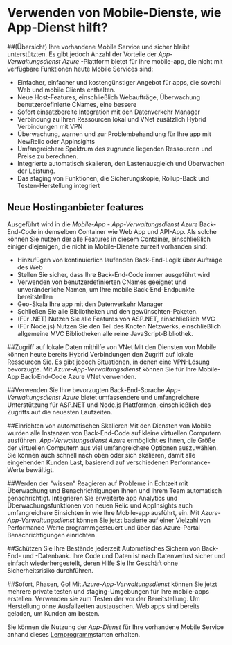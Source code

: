 <properties
    pageTitle="Verwenden von Mobile-Dienste, wie App-Dienst hilft?"
    description="Erfahren Sie, welche Vorteile App-Dienst an Ihre vorhandene Mobile Dienste Projekte bringen."
    services="app-service\mobile"
    documentationCenter="ios"
    authors="adrianhall"
    manager="dwrede"
    editor=""/>

<tags
    ms.service="app-service-mobile"
    ms.workload="mobile"
    ms.tgt_pltfrm="mobile-multiple"
    ms.devlang="na"
    ms.topic="get-started-article"
    ms.date="10/01/2016"
    ms.author="adrianha"/>

# <a name="getting-started"> </a>Verwenden von Mobile-Dienste, wie App-Dienst hilft?

##<a name="overview"></a>(Übersicht)
Ihre vorhandene Mobile Service und sicher bleibt unterstützten. Es gibt jedoch Anzahl der Vorteile der *App-Verwaltungsdienst Azure* -Plattform bietet für Ihre mobile-app, die nicht mit verfügbare Funktionen heute Mobile Services sind:

- Einfacher, einfacher und kostengünstiger Angebot für apps, die sowohl Web und mobile Clients enthalten.
- Neue Host-Features, einschließlich Webaufträge, Überwachung benutzerdefinierte CNames, eine bessere
- Sofort einsatzbereite Integration mit den Datenverkehr Manager
- Verbindung zu Ihren Ressourcen lokal und VNet zusätzlich Hybrid Verbindungen mit VPN
- Überwachung, warnen und zur Problembehandlung für Ihre app mit NewRelic oder AppInsights
- Umfangreichere Spektrum des zugrunde liegenden Ressourcen und Preise zu berechnen.
- Integrierte automatisch skalieren, den Lastenausgleich und Überwachen der Leistung.
- Das staging von Funktionen, die Sicherungskopie, Rollup-Back und Testen-Herstellung integriert

## <a name="new-hosting-features"></a>Neue Hostinganbieter features
Ausgeführt wird in die *Mobile-App* - *App-Verwaltungsdienst Azure* Back-End-Code in demselben Container wie Web App und API-App. Als solche können Sie nutzen der alle Features in diesem Container, einschließlich einiger diejenigen, die nicht in Mobile-Dienste zurzeit vorhanden sind:

- Hinzufügen von kontinuierlich laufenden Back-End-Logik über Aufträge des Web
- Stellen Sie sicher, dass Ihre Back-End-Code immer ausgeführt wird
- Verwenden von benutzerdefinierten CNames geeignet und unveränderliche Namen, um Ihre mobile Back-End-Endpunkte bereitstellen
- Geo-Skala Ihre app mit den Datenverkehr Manager
- Schließen Sie alle Bibliotheken und den gewünschten-Paketen.
- (Für .NET) Nutzen Sie alle Features von ASP.NET, einschließlich MVC
- (Für Node.js) Nutzen Sie den Teil des Knoten Netzwerks, einschließlich allgemeine MVC Bibliotheken alle reine JavaScript-Bibliothek.

##<a name="access-on-premises-data-using-vnet"></a>Zugriff auf lokale Daten mithilfe von VNet
Mit den Diensten von Mobile können heute bereits Hybrid Verbindungen den Zugriff auf lokale Ressourcen Sie. Es gibt jedoch Situationen, in denen eine VPN-Lösung bevorzugte. Mit *Azure-App-Verwaltungsdienst* können Sie für Ihre Mobile-App Back-End-Code Azure VNet verwenden.

##<a name="use-your-favorite-backend-language"></a>Verwenden Sie Ihre bevorzugten Back-End-Sprache
*App-Verwaltungsdienst Azure* bietet umfassendere und umfangreichere Unterstützung für ASP.NET und Node.js Plattformen, einschließlich des Zugriffs auf die neuesten Laufzeiten.

##<a name="set-up-automatic-scale"></a>Einrichten von automatischen Skalieren
Mit den Diensten von Mobile wurden alle Instanzen von Back-End-Code auf kleine virtuellen Computern ausführen. *App-Verwaltungsdienst Azure* ermöglicht es Ihnen, die Größe der virtuellen Computern aus viel umfangreichere Optionen auszuwählen. Sie können auch schnell nach oben oder sich skalieren, damit alle eingehenden Kunden Last, basierend auf verschiedenen Performance-Werte bewältigt.

##<a name="be-in-the-know"></a>Werden der "wissen"
Reagieren auf Probleme in Echtzeit mit Überwachung und Benachrichtigungen Ihnen und Ihrem Team automatisch benachrichtigt. Integrieren Sie erweiterte app Analytics und Überwachungsfunktionen von neuen Relic und AppInsights auch umfangreichere Einsichten in wie Ihre Mobile-app ausführt, ein. Mit *Azure-App-Verwaltungsdienst* können Sie jetzt basierte auf einer Vielzahl von Performance-Werte programmgesteuert und über das Azure-Portal Benachrichtigungen einrichten.

##<a name="keep-your-assets-safe"></a>Schützen Sie Ihre Bestände jederzeit
Automatisches Sichern von Back-End- und -Datenbank. Ihre Code und Daten ist nach Datenverlust sicher und einfach wiederhergestellt, deren Hilfe Sie Ihr Geschäft ohne Sicherheitsrisiko durchführen.

##<a name="ready-stage-go"></a>Sofort, Phasen, Go!
Mit *Azure-App-Verwaltungsdienst* können Sie jetzt mehrere private testen und staging-Umgebungen für Ihre mobile-apps erstellen. Verwenden sie zum Testen der vor der Bereitstellung. Um Herstellung ohne Ausfallzeiten austauschen. Web apps sind bereits geladen, um Kunden am besten.

Sie können die Nutzung der *App-Dienst* für Ihre vorhandene Mobile Service anhand dieses [Lernprogramm](app-service-mobile-migrating-from-mobile-services.md)starten erhalten.

